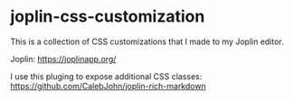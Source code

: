 # joplin-css-customization

This is a collection of CSS customizations that I made to my Joplin editor.

Joplin: https://joplinapp.org/

I use this pluging to expose additional CSS classes: https://github.com/CalebJohn/joplin-rich-markdown
